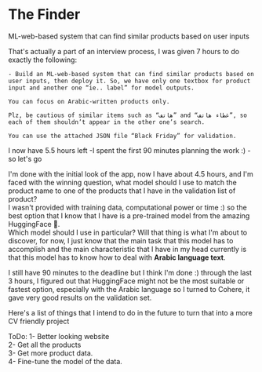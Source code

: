 # The Finder
ML-web-based system that can find similar products based on user inputs

That's actually a part of an interview process, I was given 7 hours to do exactly the following:
```
- Build an ML-web-based system that can find similar products based on user inputs, then deploy it. So, we have only one textbox for product input and another one “ie.. label” for model outputs.

You can focus on Arabic-written products only.

Plz, be cautious of similar items such as “هاتف” and “غطاء هاتف”, so each of them shouldn’t appear in the other one’s search.

You can use the attached JSON file “Black Friday” for validation.
```
I now have 5.5 hours left -I spent the first 90 minutes planning the work :) - so let's go

I'm done with the initial look of the app, now I have about 4.5 hours, and I'm faced with the winning question, what model should I use to match the product name to one of the products that I have in the validation list of product?<br>
I wasn't provided with training data, computational power or time :) so the best option that I know that I have is a pre-trained model from the amazing HuggingFace 🤗.<br>
Which model should I use in particular? Will that thing is what I'm about to discover, for now, I just know that the main task that this model has to accomplish and the main characteristic that I have in my head currently is that this model has to know how to deal with <b>Arabic language text</b>.

I still have 90 minutes to the deadline but I think I'm done :) through the last 3 hours, I figured out that HuggingFace might not be the most suitable or fastest option, especially with the Arabic language so I turned to Cohere, it gave very good results on the validation set.

Here's a list of things that I intend to do in the future to turn that into a more CV friendly project

ToDo:
  1- Better looking website<br>
  2- Get all the products<br>
  3- Get more product data.<br>
  4- Fine-tune the model of the data.<br>
